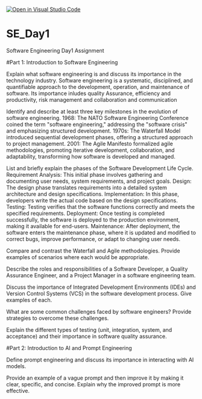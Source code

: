 [![Open in Visual Studio Code](https://classroom.github.com/assets/open-in-vscode-2e0aaae1b6195c2367325f4f02e2d04e9abb55f0b24a779b69b11b9e10269abc.svg)](https://classroom.github.com/online_ide?assignment_repo_id=18418861&assignment_repo_type=AssignmentRepo)
# SE_Day1
Software Engineering Day1 Assignment

#Part 1: Introduction to Software Engineering

Explain what software engineering is and discuss its importance in the technology industry.
Software engineering is a systematic, disciplined, and quantifiable approach to the development, operation, and maintenance of software. Its importance inludes quality Assurance, efficiency and productivity, risk management and collaboration and communication

Identify and describe at least three key milestones in the evolution of software engineering.
1968: The NATO Software Engineering Conference coined the term "software engineering," addressing the "software crisis" and emphasizing structured development. 1970s: The Waterfall Model introduced sequential development phases, offering a structured approach to project management. 2001: The Agile Manifesto formalized agile methodologies, promoting iterative development, collaboration, and adaptability, transforming how software is developed and managed.

List and briefly explain the phases of the Software Development Life Cycle.
Requirement Analysis: This initial phase involves gathering and documenting user needs, system requirements, and project goals.
Design: The design phase translates requirements into a detailed system architecture and design specifications.
Implementation: In this phase, developers write the actual code based on the design specifications. 
Testing: Testing verifies that the software functions correctly and meets the specified requirements.
Deployment: Once testing is completed successfully, the software is deployed to the production environment, making it available for end-users.
Maintenance: After deployment, the software enters the maintenance phase, where it is updated and modified to correct bugs, improve performance, or adapt to changing user needs.

Compare and contrast the Waterfall and Agile methodologies. Provide examples of scenarios where each would be appropriate.


Describe the roles and responsibilities of a Software Developer, a Quality Assurance Engineer, and a Project Manager in a software engineering team.


Discuss the importance of Integrated Development Environments (IDEs) and Version Control Systems (VCS) in the software development process. Give examples of each.


What are some common challenges faced by software engineers? Provide strategies to overcome these challenges.


Explain the different types of testing (unit, integration, system, and acceptance) and their importance in software quality assurance.


#Part 2: Introduction to AI and Prompt Engineering


Define prompt engineering and discuss its importance in interacting with AI models.


Provide an example of a vague prompt and then improve it by making it clear, specific, and concise. Explain why the improved prompt is more effective.
